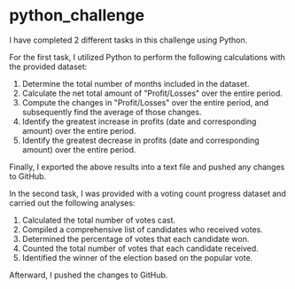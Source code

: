 # python_challenge

I have completed 2 different tasks in this challenge using Python.

For the first task, I utilized Python to perform the following calculations with the provided dataset:

  1. Determine the total number of months included in the dataset.
  2. Calculate the net total amount of "Profit/Losses" over the entire period.
  3. Compute the changes in "Profit/Losses" over the entire period, and subsequently find the average of those changes.
  4. Identify the greatest increase in profits (date and corresponding amount) over the entire period.
  5. Identify the greatest decrease in profits (date and corresponding amount) over the entire period.

  Finally, I exported the above results into a text file and pushed any changes to GitHub.

In the second task, I was provided with a voting count progress dataset and carried out the following analyses:

  1. Calculated the total number of votes cast.
  2. Compiled a comprehensive list of candidates who received votes.
  3. Determined the percentage of votes that each candidate won.
  4. Counted the total number of votes that each candidate received.
  5. Identified the winner of the election based on the popular vote.

  Afterward, I pushed the changes to GitHub.
